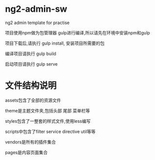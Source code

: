 # ng2-admin-sw
ng2 admin template for practise

项目使用npm做为包管理器 gulp进行编译,所以请先在环境中安装npm和gulp

项目下载后,请执行 gulp install, 安装项目所需要的包

编译项目请执行 gulp build

启动项目请执行 gulp serve


# 文件结构说明

assets包含了全部的资源文件

theme是主题文件夹,包括头部 尾部 菜单栏等

styles包含了一整套的样式文件,使用less编写

scripts中包含了filter service directive util等等

vendors是所有的插件集合

pages是内容页面集合
